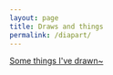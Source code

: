```yaml
---
layout: page
title: Draws and things
permalink: /diapart/
---
```


<a class="twitter-timeline" href="https://twitter.com/Archenoth/timelines/910964654477762560?ref_src=twsrc%5Etfw">Some things I've drawn~</a>
<script async src="https://platform.twitter.com/widgets.js" charset="utf-8"></script>